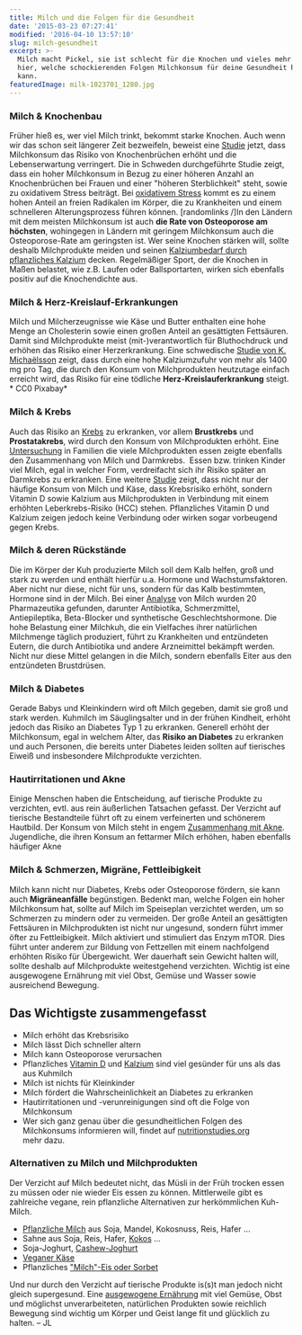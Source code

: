 ```yaml
---
title: Milch und die Folgen für die Gesundheit
date: '2015-03-23 07:27:41'
modified: '2016-04-10 13:57:10'
slug: milch-gesundheit
excerpt: >-
  Milch macht Pickel, sie ist schlecht für die Knochen und vieles mehr. Erfahre
  hier, welche schockierenden Folgen Milchkonsum für deine Gesundheit haben
  kann.
featuredImage: milk-1023701_1280.jpg
---
```


### Milch & Knochenbau

Früher hieß es, wer viel Milch trinkt, bekommt starke Knochen. Auch wenn wir das schon seit längerer Zeit bezweifeln, beweist eine [Studie](http://www.bmj.com/content/349/bmj.g6015) jetzt, dass Milchkonsum das Risiko von Knochenbrüchen erhöht und die Lebenserwartung verringert. Die in Schweden durchgeführte Studie zeigt, dass ein hoher Milchkonsum in Bezug zu einer höheren Anzahl an Knochenbrüchen bei Frauen und einer "höheren Sterblichkeit" steht, sowie zu oxidativem Stress beiträgt. Bei [oxidativem Stress](http://flexikon.doccheck.com/de/Oxidativer_Stress) kommt es zu einem hohen Anteil an freien Radikalen im Körper, die zu Krankheiten und einem schnelleren Alterungsprozess führen können. \[randomlinks /\]In den Ländern mit dem meisten Milchkonsum ist auch **die Rate von Osteoporose am höchsten**, wohingegen in Ländern mit geringem Milchkonsum auch die Osteoporose-Rate am geringsten ist. Wer seine Knochen stärken will, sollte deshalb Milchprodukte meiden und seinen [Kalziumbedarf durch pflanzliches Kalzium](https://www.veganblatt.com/kalzium-milch) decken. Regelmäßiger Sport, der die Knochen in Maßen belastet, wie z.B. Laufen oder Ballsportarten, wirken sich ebenfalls positiv auf die Knochendichte aus.

### Milch & Herz-Kreislauf-Erkrankungen

Milch und Milcherzeugnisse wie Käse und Butter enthalten eine hohe Menge an Cholesterin sowie einen großen Anteil an gesättigten Fettsäuren. Damit sind Milchprodukte meist (mit-)verantwortlich für Bluthochdruck und erhöhen das Risiko einer Herzerkrankung. Eine schwedische [Studie von K. Michaëlsson](http://www.bmj.com/content/346/bmj.f228) zeigt, dass durch eine hohe Kalziumzufuhr von mehr als 1400 mg pro Tag, die durch den Konsum von Milchprodukten heutzutage einfach erreicht wird, das Risiko für eine tödliche **Herz-Kreislauferkrankung** steigt. <!-- Image removed (no copyright): milch-1-640x425.jpg --> \* CC0 Pixabay\*

### Milch & Krebs

Auch das Risiko an [Krebs](http://www.onegreenplanet.org/news/t-colin-campbell-protein-and-cancer/) zu erkranken, vor allem **Brustkrebs** und **Prostatakrebs**, wird durch den Konsum von Milchprodukten erhöht. Eine [Untersuchung](http://www.ncbi.nlm.nih.gov/pubmed/18065592) in Familien die viele Milchprodukten essen zeigte ebenfalls den Zusammenhang von Milch und Darmkrebs.  Essen bzw. trinken Kinder viel Milch, egal in welcher Form, verdreifacht sich ihr Risiko später an Darmkrebs zu erkranken. Eine weitere [Studie](http://www.ncbi.nlm.nih.gov/pubmed/24615266?&report=abstract) zeigt, dass nicht nur der häufige Konsum von Milch und Käse, dass Krebsrisiko erhöht, sondern Vitamin D sowie Kalzium aus Milchprodukten in Verbindung mit einem erhöhten Leberkrebs-Risiko (HCC) stehen. Pflanzliches Vitamin D und Kalzium zeigen jedoch keine Verbindung oder wirken sogar vorbeugend gegen Krebs.

### Milch & deren Rückstände

Die im Körper der Kuh produzierte Milch soll dem Kalb helfen, groß und stark zu werden und enthält hierfür u.a. Hormone und Wachstumsfaktoren. Aber nicht nur diese, nicht für uns, sondern für das Kalb bestimmten, Hormone sind in der Milch. Bei einer [Analyse](http://www.cancersupportinternational.com/AZZOUZ%20et%20al.%20%282011%29%20-%20JAFC%20%28what%20milk%20contains%29.pdf) von Milch wurden 20 Pharmazeutika gefunden, darunter Antibiotika, Schmerzmittel, Antiepileptika, Beta-Blocker und synthetische Geschlechtshormone. Die hohe Belastung einer Milchkuh, die ein Vielfaches ihrer natürlichen Milchmenge täglich produziert, führt zu Krankheiten und entzündeten Eutern, die durch Antibiotika und andere Arzneimittel bekämpft werden. Nicht nur diese Mittel gelangen in die Milch, sondern ebenfalls Eiter aus den entzündeten Brustdrüsen.

### Milch & Diabetes

Gerade Babys und Kleinkindern wird oft Milch gegeben, damit sie groß und stark werden. Kuhmilch im Säuglingsalter und in der frühen Kindheit, erhöht jedoch das Risiko an Diabetes Typ 1 zu erkranken. Generell erhöht der Milchkonsum, egal in welchem Alter, das **Risiko an Diabetes** zu erkranken und auch Personen, die bereits unter Diabetes leiden sollten auf tierisches Eiweiß und insbesondere Milchprodukte verzichten.

### Hautirritationen und Akne

Einige Menschen haben die Entscheidung, auf tierische Produkte zu verzichten, evtl. aus rein äußerlichen Tatsachen gefasst. Der Verzicht auf tierische Bestandteile führt oft zu einem verfeinerten und schönerem Hautbild. Der Konsum von Milch steht in engem [Zusammenhang mit Akne](http://www.jaad.org/article/S0190-9622%2804%2902500-9/abstract). Jugendliche, die ihren Konsum an fettarmer Milch erhöhen, haben ebenfalls häufiger Akne

### Milch & Schmerzen, Migräne, Fettleibigkeit

Milch kann nicht nur Diabetes, Krebs oder Osteoporose fördern, sie kann auch **Migräneanfälle** begünstigen. Bedenkt man, welche Folgen ein hoher Milchkonsum hat, sollte auf Milch im Speiseplan verzichtet werden, um so Schmerzen zu mindern oder zu vermeiden. Der große Anteil an gesättigten Fettsäuren in Milchprodukten ist nicht nur ungesund, sondern führt immer öfter zu Fettleibigkeit. Milch aktiviert und stimuliert das Enzym mTOR. Dies führt unter anderem zur Bildung von Fettzellen mit einem nachfolgend erhöhten Risiko für Übergewicht. Wer dauerhaft sein Gewicht halten will, sollte deshalb auf Milchprodukte weitestgehend verzichten. Wichtig ist eine ausgewogene Ernährung mit viel Obst, Gemüse und Wasser sowie ausreichend Bewegung.

## Das Wichtigste zusammengefasst

*   Milch erhöht das Krebsrisiko
*   Milch lässt Dich schneller altern
*   Milch kann Osteoporose verursachen
*   Pflanzliches [Vitamin D](https://www.veganblatt.com/vitamin-d) und [Kalzium](https://www.veganblatt.com/kalzium-milch) sind viel gesünder für uns als das aus Kuhmilch
*   Milch ist nichts für Kleinkinder
*   Milch fördert die Wahrscheinlichkeit an Diabetes zu erkranken
*   Hautirritationen und -verunreinigungen sind oft die Folge von Milchkonsum
*   Wer sich ganz genau über die gesundheitlichen Folgen des Milchkonsums informieren will, findet auf [nutritionstudies.org](http://nutritionstudies.org/12-frightening-facts-milk/) mehr dazu.

### Alternativen zu Milch und Milchprodukten

Der Verzicht auf Milch bedeutet nicht, das Müsli in der Früh trocken essen zu müssen oder nie wieder Eis essen zu können. Mittlerweile gibt es zahlreiche vegane, rein pflanzliche Alternativen zur herkömmlichen Kuh-Milch.

*   [Pflanzliche Milch](https://www.veganblatt.com/t/vegane-milch) aus Soja, Mandel, Kokosnuss, Reis, Hafer …
*   Sahne aus Soja, Reis, Hafer, [Kokos](https://www.veganblatt.com/kokos-sahne-frosting) …
*   Soja-Joghurt, [Cashew-Joghurt](https://www.veganblatt.com/cashew-joghurt)
*   [Veganer Käse](https://www.veganblatt.com/kaese)
*   Pflanzliches ["Milch"-Eis oder Sorbet](https://www.veganblatt.com/t/eis)

Und nur durch den Verzicht auf tierische Produkte is(s)t man jedoch nicht gleich supergesund. Eine [ausgewogene Ernährung](https://www.veganblatt.com/5-tipps-fettarme-ausgewogene-vegane-ernaehrung) mit viel Gemüse, Obst und möglichst unverarbeiteten, natürlichen Produkten sowie reichlich Bewegung sind wichtig um Körper und Geist lange fit und glücklich zu halten. – JL

